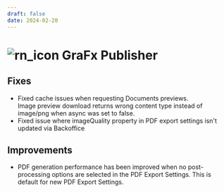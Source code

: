 ```yaml
---
draft: false
date: 2024-02-20
---
```


# ![rn_icon](/assets/CHILI_LOGOS_OK-21.svg) GraFx Publisher

<!-- more -->


## Fixes

- Fixed cache issues when requesting Documents previews.  
Image preview download returns wrong content type instead of image/png when async was set to false.
- Fixed issue where imageQuality property in PDF export settings isn't updated via Backoffice

## Improvements

- PDF generation performance has been improved when no post-processing options are selected in the PDF Export Settings. This is default for new PDF Export Settings.
